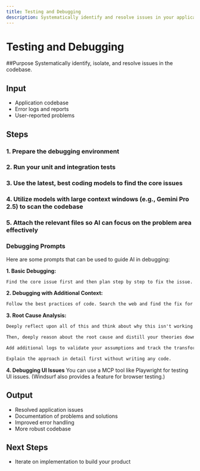 ```yaml
---
title: Testing and Debugging
description: Systematically identify and resolve issues in your application
---
```


# Testing and Debugging

##Purpose
 Systematically identify, isolate, and resolve issues in the codebase.

## Input
- Application codebase
- Error logs and reports
- User-reported problems

## Steps

### 1. Prepare the debugging environment
### 2. Run your unit and integration tests
### 3. Use the latest, best coding models to find the core issues
### 4. Utilize models with large context windows (e.g., Gemini Pro 2.5) to scan the codebase
### 5. Attach the relevant files so AI can focus on the problem area effectively

### Debugging Prompts

Here are some prompts that can be used to guide AI in debugging:

**1. Basic Debugging:**

```md
Find the core issue first and then plan step by step to fix the issue.
```

**2. Debugging with Additional Context:**

```md
Follow the best practices of code. Search the web and find the fix for this issue.
```

**3. Root Cause Analysis:**

```md
Deeply reflect upon all of this and think about why this isn't working. Theorize 4-6 different possible sources of the problem.

Then, deeply reason about the root cause and distill your theories down to the 1-2 most probable sources of the problem before suggesting next steps.

Add additional logs to validate your assumptions and track the transformation of data structures throughout the application control flow before we move onto implementing the actual code fix.

Explain the approach in detail first without writing any code.
```

**4. Debugging UI Issues**
You can use a MCP tool like Playwright for testing UI issues.  (Windsurf also provides a feature for browser testing.)

## Output
- Resolved application issues
- Documentation of problems and solutions
- Improved error handling
- More robust codebase

## Next Steps
- Iterate on implementation to build your product
